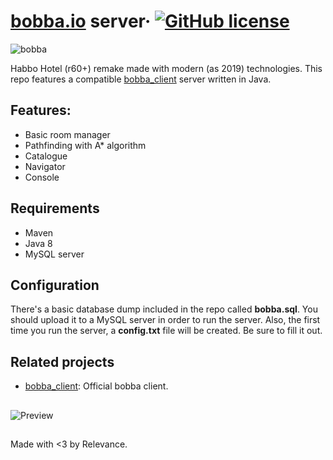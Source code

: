 
# [bobba.io](https://bobba.io/) server&middot; [![GitHub license](https://img.shields.io/badge/license-GNU-blue.svg)](https://github.com/josedn/bobba_client/blob/master/LICENSE)
![bobba](https://i.imgur.com/wGITX22.png)

Habbo Hotel (r60+) remake made with modern (as 2019) technologies.
This repo features a compatible [bobba_client](https://github.com/Josedn/bobba_client) server written in Java.

## Features:
* Basic room manager
* Pathfinding with A* algorithm
* Catalogue
* Navigator
* Console  

## Requirements
* Maven
* Java 8
* MySQL server
  
## Configuration
There's a basic database dump included in the repo called **bobba.sql**. You should upload it to a MySQL server in order to run the server.
Also, the first time you run the server, a **config.txt** file will be created. Be sure to fill it out.

## Related projects
* [bobba_client](https://github.com/Josedn/bobba_client): Official bobba client.

##
![Preview](https://i.imgur.com/u9RcF7y.png)
##
Made with <3 by Relevance.